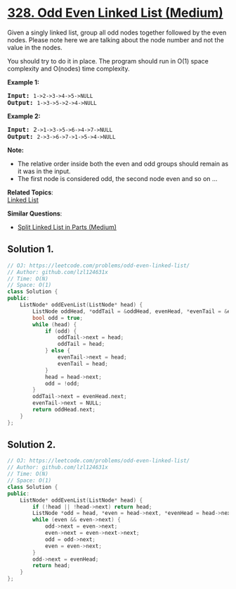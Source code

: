 # [328. Odd Even Linked List (Medium)](https://leetcode.com/problems/odd-even-linked-list/)

<p>Given a singly linked list, group all odd nodes together followed by the even nodes. Please note here we are talking about the node number and not the value in the nodes.</p>

<p>You should try to do it in place. The program should run in O(1) space complexity and O(nodes) time complexity.</p>

<p><b>Example 1:</b></p>

<pre><strong>Input: </strong><code>1-&gt;2-&gt;3-&gt;4-&gt;5-&gt;NULL</code>
<strong>Output: </strong><code>1-&gt;3-&gt;5-&gt;2-&gt;4-&gt;NULL</code>
</pre>

<p><b>Example 2:</b></p>

<pre><strong>Input: </strong>2<code>-&gt;1-&gt;3-&gt;5-&gt;6-&gt;4-&gt;7-&gt;NULL</code>
<strong>Output: </strong><code>2-&gt;3-&gt;6-&gt;7-&gt;1-&gt;5-&gt;4-&gt;NULL</code>
</pre>

<p><b>Note:</b></p>

<ul>
	<li>The relative order inside both the even and odd groups should remain as it was in the input.</li>
	<li>The first node is considered odd, the second node even and so on ...</li>
</ul>


**Related Topics**:  
[Linked List](https://leetcode.com/tag/linked-list/)

**Similar Questions**:
* [Split Linked List in Parts (Medium)](https://leetcode.com/problems/split-linked-list-in-parts/)

## Solution 1.

```cpp
// OJ: https://leetcode.com/problems/odd-even-linked-list/
// Author: github.com/lzl124631x
// Time: O(N)
// Space: O(1)
class Solution {
public:
    ListNode* oddEvenList(ListNode* head) {
        ListNode oddHead, *oddTail = &oddHead, evenHead, *evenTail = &evenHead;
        bool odd = true;
        while (head) {
            if (odd) {
                oddTail->next = head;
                oddTail = head;
            } else {
                evenTail->next = head;
                evenTail = head;
            }
            head = head->next;
            odd = !odd;
        }
        oddTail->next = evenHead.next;
        evenTail->next = NULL;
        return oddHead.next;
    }
};
```

## Solution 2.

```cpp
// OJ: https://leetcode.com/problems/odd-even-linked-list/
// Author: github.com/lzl124631x
// Time: O(N)
// Space: O(1)
class Solution {
public:
    ListNode* oddEvenList(ListNode* head) {
        if (!head || !head->next) return head;
        ListNode *odd = head, *even = head->next, *evenHead = head->next;
        while (even && even->next) {
            odd->next = even->next;
            even->next = even->next->next;
            odd = odd->next;
            even = even->next;
        }
        odd->next = evenHead;
        return head;
    }
};
```